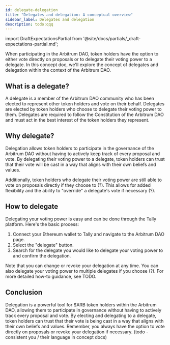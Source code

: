```yaml
---
id: delegate-delegation
title: "Delegates and delegation: A conceptual overview"
sidebar_label: Delegates and delegation
description: todo:qqq
---
```


import DraftExpectationsPartial from '@site/docs/partials/_draft-expectations-partial.md'; 

<DraftExpectationsPartial />

When participating in the Arbitrum DAO, token holders have the option to either vote directly on proposals or to delegate their voting power to a delegate. In this concept doc, we'll explore the concept of delegates and delegation within the context of the Arbitrum DAO.

## What is a delegate?

A delegate is a member of the Arbitrum DAO community who has been elected to represent other token holders and vote on their behalf. Delegates are elected by token holders who choose to delegate their voting power to them. Delegates are required to follow the Constitution of the Arbitrum DAO and must act in the best interest of the token holders they represent.

## Why delegate?

Delegation allows token holders to participate in the governance of the Arbitrum DAO without having to actively keep track of every proposal and vote. By delegating their voting power to a delegate, token holders can trust that their vote will be cast in a way that aligns with their own beliefs and values.

Additionally, token holders who delegate their voting power are still able to vote on proposals directly if they choose to (?). This allows for added flexibility and the ability to "override" a delegate's vote if necessary (?).

## How to delegate

Delegating your voting power is easy and can be done through the Tally platform. Here's the basic process:

1. Connect your Ethereum wallet to Tally and navigate to the Arbitrum DAO page.
2. Select the "delegate" button.
3. Search for the delegate you would like to delegate your voting power to and confirm the delegation.

Note that you can change or revoke your delegation at any time. You can also delegate your voting power to multiple delegates if you choose (?). For more detailed how-to guidance, see TODO.

## Conclusion

Delegation is a powerful tool for $ARB token holders within the Arbitrum DAO, allowing them to participate in governance without having to actively track every proposal and vote. By electing and delegating to a delegate, token holders can trust that their vote is being cast in a way that aligns with their own beliefs and values. Remember, you always have the option to vote directly on proposals or revoke your delegation if necessary. (todo - consistent you / their language in concept docs)